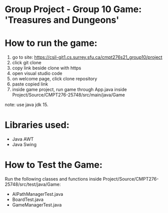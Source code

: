 # Group Project - Group 10      Game: 'Treasures and Dungeons'

# How to run the game:
1. go to site: https://csil-git1.cs.surrey.sfu.ca/cmpt276s21_group10/project
2. click git clone 
3. copy link beside clone with https
4. open visual studio code 
5. on welcome page, click clone repository
6. paste copied link
7. inside game project, run game through App.java inside Project/Source/CMPT276-25748/src/main/java/Game


note: use java jdk 15.


# Libraries used:
- Java AWT
- Java Swing


# How to Test the Game:
Run the following classes and functions inside Project/Source/CMPT276-25748/src/test/java/Game:
- AIPathManagerTest.java
- BoardTest.java
- GameManagerTest.java 
